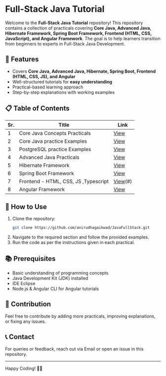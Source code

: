 # Full-Stack Java Tutorial

Welcome to the **Full-Stack Java Tutorial** repository! This repository contains a collection of practicals covering **Core Java, Advanced Java, Hibernate Framework, Spring Boot Framework, Frontend (HTML, CSS, JavaScript), and Angular Framework**. The goal is to help learners transition from beginners to experts in Full-Stack Java Development.

## 📌 Features
- Covers **Core Java, Advanced Java, Hibernate, Spring Boot, Frontend (HTML, CSS, JS), and Angular**
- Well-structured tutorials for **easy understanding**
- Practical-based learning approach
- Step-by-step explanations with working examples

## 📋 Table of Contents

| Sr. | Title                        | Link                                                                                       |
|----|-------------------------------|--------------------------------------------------------------------------------------------|
| 1  | Core Java Concepts Practicals | [View](https://github.com/anirudhagaikwad/JavaFullStack/tree/main/CoreJava/src/oop)        |
| 2  | Core Java practice Examples   | [View](https://github.com/anirudhagaikwad/JavaFullStack/tree/main/CoreJava/src/examples)   |  
| 3  | PostgreSQL practice Examples  | [View](https://github.com/anirudhagaikwad/PostgreSQL.git)                                  |                                                                           |
| 4  | Advanced Java Practicals      | [View](#)                                                                                  |
| 5  | Hibernate Framework           | [View](#)                                                                                  |
| 6  | Spring Boot Framework         | [View](#)                                                                                  |
| 7  | Frontend - HTML, CSS, JS ,Typescript      | [View](https://github.com/anirudhagaikwad/JavaFullStack/tree/main/Frontend)(#)                                                                                  |
| 8  | Angular Framework             | [View](https://github.com/anirudhagaikwad/JavaFullStack/tree/main/Frontend/Angular)                                                                                 |

## 🚀 How to Use
1. Clone the repository:
   ```bash
   git clone https://github.com/anirudhagaikwad/JavaFullStack.git
   ```
2. Navigate to the required section and follow the provided examples.
3. Run the code as per the instructions given in each practical.

## 📚 Prerequisites
- Basic understanding of programming concepts
- Java Development Kit (JDK) installed
- IDE Eclipse
- Node.js & Angular CLI for Angular tutorials

## 🤝 Contribution
Feel free to contribute by adding more practicals, improving explanations, or fixing any issues.

## 📞 Contact
For queries or feedback, reach out via Email or open an issue in this repository.

---
Happy Coding! 🎯🚀


